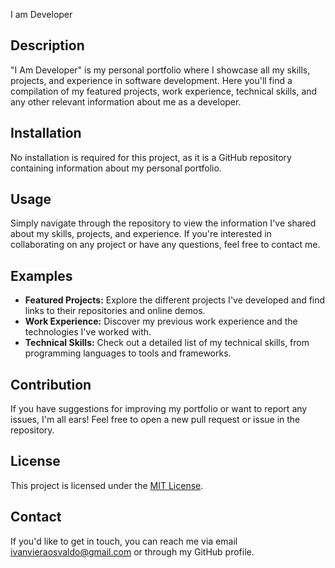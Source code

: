 I am Developer

## Description
"I Am Developer" is my personal portfolio where I showcase all my skills, projects, and experience in software development. Here you'll find a compilation of my featured projects, work experience, technical skills, and any other relevant information about me as a developer.


## Installation

No installation is required for this project, as it is a GitHub repository containing information about my personal portfolio.

## Usage

Simply navigate through the repository to view the information I've shared about my skills, projects, and experience. If you're interested in collaborating on any project or have any questions, feel free to contact me.

## Examples

- **Featured Projects:** Explore the different projects I've developed and find links to their repositories and online demos.
- **Work Experience:** Discover my previous work experience and the technologies I've worked with.
- **Technical Skills:** Check out a detailed list of my technical skills, from programming languages to tools and frameworks.

## Contribution

If you have suggestions for improving my portfolio or want to report any issues, I'm all ears! Feel free to open a new pull request or issue in the repository.

## License

This project is licensed under the [MIT License](LICENSE).

## Contact

If you'd like to get in touch, you can reach me via email ivanvieraosvaldo@gmail.com or through my GitHub profile.
